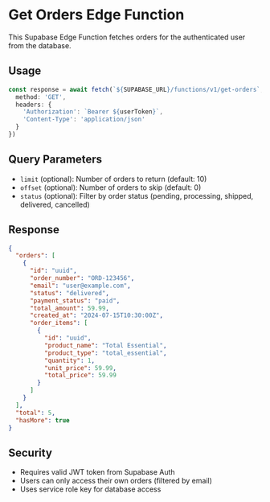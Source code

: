 # Get Orders Edge Function

This Supabase Edge Function fetches orders for the authenticated user from the database.

## Usage

```typescript
const response = await fetch(`${SUPABASE_URL}/functions/v1/get-orders`, {
  method: 'GET',
  headers: {
    'Authorization': `Bearer ${userToken}`,
    'Content-Type': 'application/json'
  }
})
```

## Query Parameters

- `limit` (optional): Number of orders to return (default: 10)
- `offset` (optional): Number of orders to skip (default: 0)
- `status` (optional): Filter by order status (pending, processing, shipped, delivered, cancelled)

## Response

```json
{
  "orders": [
    {
      "id": "uuid",
      "order_number": "ORD-123456",
      "email": "user@example.com",
      "status": "delivered",
      "payment_status": "paid",
      "total_amount": 59.99,
      "created_at": "2024-07-15T10:30:00Z",
      "order_items": [
        {
          "id": "uuid",
          "product_name": "Total Essential",
          "product_type": "total_essential",
          "quantity": 1,
          "unit_price": 59.99,
          "total_price": 59.99
        }
      ]
    }
  ],
  "total": 5,
  "hasMore": true
}
```

## Security

- Requires valid JWT token from Supabase Auth
- Users can only access their own orders (filtered by email)
- Uses service role key for database access